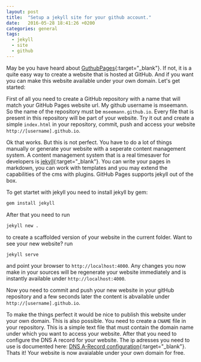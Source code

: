 ```yaml
---
layout: post
title:  "Setup a jekyll site for your github account."
date:   2016-05-28 18:41:26 +0200
categories: general
tags: 
  - jekyll 
  - site 
  - github
---
```


May be you have heard about [GuthubPages][github_pages]{:target="_blank"}. If not, it is a quite easy way to create a website that is hosted at GitHub. And if you want you can make this website available under your own domain. Let's get started:

First of all you need to create a GitHub repository with a name that will match your GitHub Pages website url. My github username is mseemann. So the name of the repository must be `mseemann.github.io`. Every file that is present in this repository will be part of your
website. Try it out and create a simple `index.html` in your repository, commit, push and access your website `http://[username].github.io`. 

Ok that works. But this is not perfect. You have to do a lot of things manually or generate your website with a seperate content 
management system. A content management system that is a real timesaver for developers is [jekyll][jekyll]{:target="_blank"}. You can write your pages in markdown, you can work with templates and you may extend the capabilities of the cms with plugins. GitHub Pages supports jekyll 
out of the box.

To get startet with jekyll you need to install jekyll by gem:

```bash
gem install jekyll
```` 
After that you need to run 

```bash
jekyll new .
````
to create a scaffolded version of your website in the current folder. Want to see your new website? run

````bash
jekyll serve
````
and point your browser to `http://localhost:4000`. Any changes you now make in your sources will be regenerate your website immediately and
is instantly available under `http://localhost:4000`.

Now you need to commit and push your new website in your gitHub repository and a few seconds later the content is abvailable under  `http://[username].github.io`.

To make the things perfect it would be nice to publish this website under your own domain. This is also possible. You need to create a `CNAME` file in your repository. This is a simple text file that must contain the domain name under which you want to access your website. After that you need to configure the DNS A record for your website. The ip adresses you need to use is documented here: [DNS A-Record configuration][github_dns]{:target="_blank"}. Thats it! Your website is now avaialable under your own domain for free.

  
[github_pages]: https://https://pages.github.com/.io
[jekyll]: https://github.com/jekyll/jekyll
[github_dns]:https://help.github.com/articles/setting-up-an-apex-domain/
